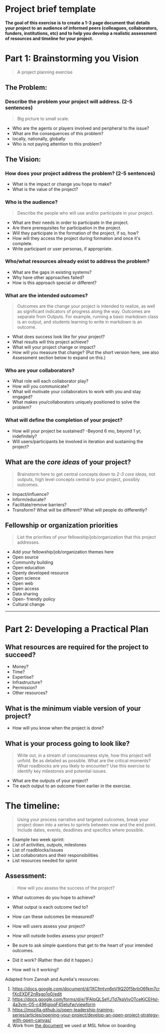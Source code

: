 # Project brief template 

**The goal of this exercise is to create a 1-3 page document that details your project to an audience of informed peers (colleagues, collaborators, funders, institutions, etc) and to help you develop a realistic assessment of resources and timeline for your project.** 


# Part 1: Brainstorming you Vision 
> A project planning exercise
## The Problem: 

### Describe the problem your project will address. (2-5 sentences) 
>Big picture to small scale.

- Who are the agents or players involved and peripheral to the issue?
- What are the consequences of this problem?
 - locally, nationally, globally
- Who is not paying attention to this problem?
    
## The Vision:
 
### How does your project address the problem? (2-5 sentences)

- What is the impact or change you hope to make?
- What is the value of the project?
 
### Who is the audience? 
>Describe the people who will use and/or participate in your project.

- What are their needs in order to participate in the project.
- Are there prerequisites for participation in the project.
- Will they participate in the formation of the project, if so, how?
- How will they access the project during formation and once it's complete.
- Write participant or user personas, if appropriate.

### Who/what resources already exist to address the problem?

- What are the gaps in existing systems? 
- Why have other approaches failed?
- How is this approach special or different?

### What are the intended outcomes? 
>Outcomes are the change your project is intended to realize, as well as significant indicators of progress along the way. 
>Outcomes are separate from Outputs. For example, running a basic markdown class is an output, and students learning to write in markdown is an outcome. 

- What does success look like for your project? 
- What results will this project achieve? 
- What will your project change or impact?
- How will you measure that change? (Put the short version here, see also Assessment section below to expand on this.)

### Who are your collaborators? 

- What role will each collaborator play?
- How will you communicate?
- What will motivate your collaborators to work with you and stay engaged?
- What makes you/collaborators uniquely positioned to solve the problem?

### What will define the completion of your project?

- How will your project be sustained?
  -Beyond 6 mo, beyond 1 yr, indefinitely?
- Will users/participants be involved in iteration and sustaining the project?

## What are the *core ideas* of your project?
>Brainstorm here to get central concepts down to *2-3 core ideas*, not outputs, high level concepts central to your project, possibly outcomes. 

- Impact/influence? 
- Inform/educate? 
- Facilitate/remove barriers? 
- Transform? What will be different? What will people do differently?

## Fellowship or organization priorities
> List the priorities of your fellowship/job/organization that this project addresses.

- Add your fellowship/job/organization themes here
- Open source
- Community building
- Open education
- Openly developed resource
- Open science
- Open web
- Open access
- Data sharing
- Open- friendly policy
- Cultural change 

 ----------------------
# Part 2: Developing a Practical Plan
  
## What resources are required for the project to succeed?

- Money? 
- Time?
- Expertise? 
- Infrastructure?
- Permission?
- Other resources?
 
## What is the minimum viable version of your project?

- How will you know when the project is done?

## What is your process going to look like? 
 > Write out, in a stream of consciousness style, how this project will unfold. Be as detailed as possible. What are the critical moments? What roadblocks are you likely to encounter? Use this exercise to identify key milestones and potential issues. 
 
 - What are the outputs of your project? 
  - Tie each output to an outcome from earlier in the exercise. 
 
# The timeline: 
> Using your process narrative and targeted outcomes, break your project down into a series to sprints between now and the end point. 
> Include dates, events, deadlines and specifics where possible.

- Example two week sprint:
 - List of activities, outputs, milestones
 - List of roadblocks/issues
 - List collaborators and their responsibilities
 - List resources needed for sprint
 
## Assessment:
> How will you assess the success of the project?

- What outcomes do you hope to achieve?
 - What output is each outcome tied to?
 - How can these outcomes be measured?
- How will users assess your project?
- How will outside bodies assess your project?

- Be sure to ask simple questions that get to the heart of your intended outcomes.
 - Did it work? (Rather than did it happen.)
 - How well is it working?

  
Adapted from Zannah and Aurelia's resources: 

1. https://docs.google.com/document/d/1XCfmtvn6pV9Q20f5brbO6fkm7crfXcEXDF2nRsgo1o0/edit
2. https://docs.google.com/forms/d/e/1FAIpQLSeYJTd7kpVjyOTceKjCEHsl-4a3vm-O5-c496gjoqF45eIufw/viewform
3. https://mozilla.github.io/open-leadership-training-series/articles/opening-your-project/develop-an-open-project-strategy-with-open-canvas/
4. Work from [the document](https://gist.github.com/auremoser/9461e9ea62c5b3d7b87794158db4342c) we used at MSL fellow on boarding 
